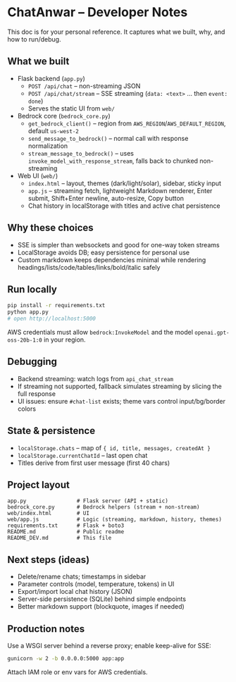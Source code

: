 # ChatAnwar – Developer Notes

This doc is for your personal reference. It captures what we built, why, and how to run/debug.

## What we built

- Flask backend (`app.py`)
  - `POST /api/chat` – non-streaming JSON
  - `POST /api/chat/stream` – SSE streaming (`data: <text>` … then `event: done`)
  - Serves the static UI from `web/`
- Bedrock core (`bedrock_core.py`)
  - `get_bedrock_client()` – region from `AWS_REGION`/`AWS_DEFAULT_REGION`, default `us-west-2`
  - `send_message_to_bedrock()` – normal call with response normalization
  - `stream_message_to_bedrock()` – uses `invoke_model_with_response_stream`, falls back to chunked non-streaming
- Web UI (`web/`)
  - `index.html` – layout, themes (dark/light/solar), sidebar, sticky input
  - `app.js` – streaming fetch, lightweight Markdown renderer, Enter submit, Shift+Enter newline, auto-resize, Copy button
  - Chat history in localStorage with titles and active chat persistence

## Why these choices

- SSE is simpler than websockets and good for one-way token streams
- LocalStorage avoids DB; easy persistence for personal use
- Custom markdown keeps dependencies minimal while rendering headings/lists/code/tables/links/bold/italic safely

## Run locally

```bash
pip install -r requirements.txt
python app.py
# open http://localhost:5000
```

AWS credentials must allow `bedrock:InvokeModel` and the model `openai.gpt-oss-20b-1:0` in your region.

## Debugging

- Backend streaming: watch logs from `api_chat_stream`
- If streaming not supported, fallback simulates streaming by slicing the full response
- UI issues: ensure `#chat-list` exists; theme vars control input/bg/border colors

## State & persistence

- `localStorage.chats` – map of `{ id, title, messages, createdAt }`
- `localStorage.currentChatId` – last open chat
- Titles derive from first user message (first 40 chars)

## Project layout

```
app.py                # Flask server (API + static)
bedrock_core.py       # Bedrock helpers (stream + non-stream)
web/index.html        # UI
web/app.js            # Logic (streaming, markdown, history, themes)
requirements.txt      # Flask + boto3
README.md             # Public readme
README_DEV.md         # This file
```

## Next steps (ideas)

- Delete/rename chats; timestamps in sidebar
- Parameter controls (model, temperature, tokens) in UI
- Export/import local chat history (JSON)
- Server-side persistence (SQLite) behind simple endpoints
- Better markdown support (blockquote, images if needed)

## Production notes

Use a WSGI server behind a reverse proxy; enable keep-alive for SSE:
```bash
gunicorn -w 2 -b 0.0.0.0:5000 app:app
```
Attach IAM role or env vars for AWS credentials.


